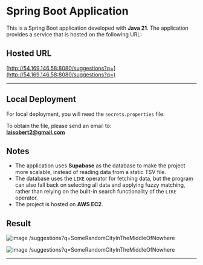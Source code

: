 # Spring Boot Application

This is a Spring Boot application developed with **Java 21**. The application provides a service that is hosted on the following URL:

## Hosted URL

[http://54.169.146.58:8080/suggestions?q=](http://54.169.146.58:8080/suggestions?q=)

---

## Local Deployment

For local deployment, you will need the `secrets.properties` file.

To obtain the file, please send an email to:  
**[laisobert2@gmail.com](mailto:laisobert2@gmail.com)**

## Notes

- The application uses **Supabase** as the database to make the project more scalable, instead of reading data from a static TSV file.
- The database uses the `LIKE` operator for fetching data, but the program can also fall back on selecting all data and applying fuzzy matching, rather than relying on the built-in search functionality of the `LIKE` operator.
- The project is hosted on **AWS EC2**.

## Result
![image](https://github.com/user-attachments/assets/f1851b7c-db4d-48da-978a-e7736283723f)
/suggestions?q=SomeRandomCityInTheMiddleOfNowhere

![image](https://github.com/user-attachments/assets/79d72d8c-a041-4c4c-a11c-eef5cbf3ba9d)
/suggestions?q=SomeRandomCityInTheMiddleOfNowhere


---
